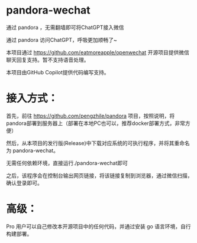 # pandora-wechat
通过 pandora ，无需翻墙即可将ChatGPT接入微信

通过 pandora 访问ChatGPT，呼吸更加顺畅了~

本项目通过 https://github.com/eatmoreapple/openwechat 开源项目提供微信聊天回复支持。暂不支持语音处理。

本项目由GitHub Copilot提供代码编写支持。
# 接入方式：
首先，前往 https://github.com/pengzhile/pandora 项目，按照说明，将pandora部署到服务器上（部署在本地PC也可以，推荐docker部署方式，非常方便）

然后，从本项目的发行版(Release)中下载对应系统的可执行程序，并将其重命名为 pandora-wechat。

无需任何依赖环境，直接运行./pandora-wechat即可

之后，该程序会在控制台输出网页链接，将该链接复制到浏览器，通过微信扫描，确认登录即可。
# 高级：
Pro 用户可以自己修改本开源项目中的任何代码，并通过安装 go 语言环境，自行构建部署。
